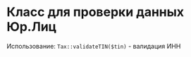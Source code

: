Класс для проверки данных Юр.Лиц
===================

Использование:
`Tax::validateTIN($tin)` - валидация ИНН